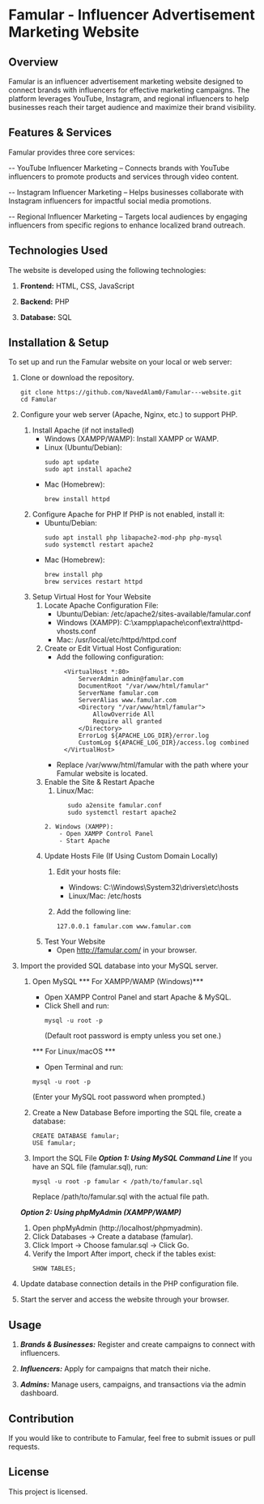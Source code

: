 # Famular - Influencer Advertisement Marketing Website

## Overview

Famular is an influencer advertisement marketing website designed to connect brands with influencers for effective marketing campaigns. The platform leverages YouTube, Instagram, and regional influencers to help businesses reach their target audience and maximize their brand visibility.

## Features & Services

Famular provides three core services:

-- YouTube Influencer Marketing – Connects brands with YouTube influencers to promote products and services    through video content.

-- Instagram Influencer Marketing – Helps businesses collaborate with Instagram influencers for impactful social media promotions.

-- Regional Influencer Marketing – Targets local audiences by engaging influencers from specific regions to enhance localized brand outreach.

## Technologies Used

The website is developed using the following technologies:

1. **Frontend:** HTML, CSS, JavaScript

2. **Backend:** PHP

3. **Database:** SQL

## Installation & Setup

To set up and run the Famular website on your local or web server:

1. Clone or download the repository.
      ```
      git clone https://github.com/NavedAlam0/Famular---website.git
      cd Famular
      ```

2. Configure your web server (Apache, Nginx, etc.) to support PHP.
      1. Install Apache (if not installed)
          - Windows (XAMPP/WAMP): Install XAMPP or WAMP.
          - Linux (Ubuntu/Debian):
              ```
              sudo apt update
              sudo apt install apache2
              ```
          - Mac (Homebrew):
              ```
              brew install httpd
              ```
      2. Configure Apache for PHP
         If PHP is not enabled, install it:
          - Ubuntu/Debian:
             ```
             sudo apt install php libapache2-mod-php php-mysql
             sudo systemctl restart apache2
             ```
          - Mac (Homebrew):
             ```
             brew install php
             brew services restart httpd
             ```
      3. Setup Virtual Host for Your Website
           1. Locate Apache Configuration File:
               - Ubuntu/Debian: /etc/apache2/sites-available/famular.conf
               - Windows (XAMPP): C:\xampp\apache\conf\extra\httpd-vhosts.conf
               - Mac: /usr/local/etc/httpd/httpd.conf
           2. Create or Edit Virtual Host Configuration:
               - Add the following configuration:
                  ```
                    <VirtualHost *:80>
                        ServerAdmin admin@famular.com
                        DocumentRoot "/var/www/html/famular"
                        ServerName famular.com
                        ServerAlias www.famular.com
                        <Directory "/var/www/html/famular">
                            AllowOverride All
                            Require all granted
                        </Directory>
                        ErrorLog ${APACHE_LOG_DIR}/error.log
                        CustomLog ${APACHE_LOG_DIR}/access.log combined
                    </VirtualHost>
                    ```
               - Replace /var/www/html/famular with the path where your Famular website is located.
           4. Enable the Site & Restart Apache
                 1. Linux/Mac:
                      ```
                         sudo a2ensite famular.conf
                         sudo systemctl restart apache2
                       ```
                  2. Windows (XAMPP):
                      - Open XAMPP Control Panel
                      - Start Apache
            5. Update Hosts File (If Using Custom Domain Locally)
                  1. Edit your hosts file:
         
                     - Windows: C:\Windows\System32\drivers\etc\hosts
                     - Linux/Mac: /etc/hosts
                  2. Add the following line:
                     ```
                     127.0.0.1 famular.com www.famular.com
                     ```
            6. Test Your Website
                  - Open http://famular.com/ in your browser.

3. Import the provided SQL database into your MySQL server.
   1. Open MySQL
      *** For XAMPP/WAMP (Windows)***
        - Open XAMPP Control Panel and start Apache & MySQL.
        - Click Shell and run:
          ```
          mysql -u root -p
          ```
          (Default root password is empty unless you set one.)

      *** For Linux/macOS ***
        - Open Terminal and run:
         ```
         mysql -u root -p
         ```
         (Enter your MySQL root password when prompted.)

   2. Create a New Database
    Before importing the SQL file, create a database:
      ```
      CREATE DATABASE famular;
      USE famular;
      ```
   3. Import the SQL File
    ***Option 1: Using MySQL Command Line***
    If you have an SQL file (famular.sql), run:
      ```
      mysql -u root -p famular < /path/to/famular.sql
      ```
      Replace /path/to/famular.sql with the actual file path.

    ***Option 2: Using phpMyAdmin (XAMPP/WAMP)***
      1. Open phpMyAdmin (http://localhost/phpmyadmin).
      2. Click Databases → Create a database (famular).
      3. Click Import → Choose famular.sql → Click Go.
   4. Verify the Import
    After import, check if the tables exist:
      ```
      SHOW TABLES;
      ```
4. Update database connection details in the PHP configuration file.

5. Start the server and access the website through your browser.

## Usage

1. ***Brands & Businesses:*** Register and create campaigns to connect with influencers.

2. ***Influencers:*** Apply for campaigns that match their niche.

3. ***Admins:*** Manage users, campaigns, and transactions via the admin dashboard.

## Contribution

If you would like to contribute to Famular, feel free to submit issues or pull requests.

## License

This project is licensed.
